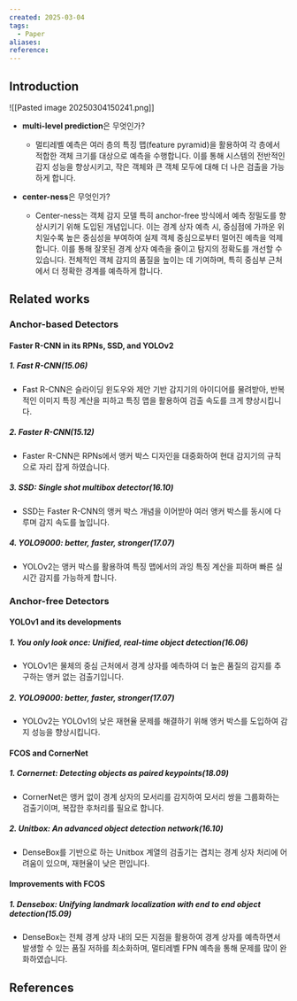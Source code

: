 ```yaml
---
created: 2025-03-04
tags:
  - Paper
aliases: 
reference:
---
```

## Introduction
![[Pasted image 20250304150241.png]]

- **multi-level prediction**은 무엇인가?
	- 멀티레벨 예측은 여러 층의 특징 맵(feature pyramid)을 활용하여 각 층에서 적합한 객체 크기를 대상으로 예측을 수행합니다. 이를 통해 시스템의 전반적인 감지 성능을 향상시키고, 작은 객체와 큰 객체 모두에 대해 더 나은 검출을 가능하게 합니다.

- **center-ness**은 무엇인가?
	- Center-ness는 객체 감지 모델 특히 anchor-free 방식에서 예측 정밀도를 향상시키기 위해 도입된 개념입니다. 이는 경계 상자 예측 시, 중심점에 가까운 위치일수록 높은 중심성을 부여하여 실제 객체 중심으로부터 멀어진 예측을 억제합니다. 이를 통해 잘못된 경계 상자 예측을 줄이고 탐지의 정확도를 개선할 수 있습니다. 전체적인 객체 감지의 품질을 높이는 데 기여하며, 특히 중심부 근처에서 더 정확한 경계를 예측하게 합니다.

## Related works
### Anchor-based Detectors

#### Faster R-CNN in its RPNs, SSD, and YOLOv2

##### 1. Fast R-CNN(15.06)
- Fast R-CNN은 슬라이딩 윈도우와 제안 기반 감지기의 아이디어를 물려받아, 반복적인 이미지 특징 계산을 피하고 특징 맵을 활용하여 검출 속도를 크게 향상시킵니다.

##### 2. Faster R-CNN(15.12)
- Faster R-CNN은 RPNs에서 앵커 박스 디자인을 대중화하여 현대 감지기의 규칙으로 자리 잡게 하였습니다.

##### 3. SSD: Single shot multibox detector(16.10)
- SSD는 Faster R-CNN의 앵커 박스 개념을 이어받아 여러 앵커 박스를 동시에 다루며 감지 속도를 높입니다.

##### 4. YOLO9000: better, faster, stronger(17.07)
- YOLOv2는 앵커 박스를 활용하여 특징 맵에서의 과잉 특징 계산을 피하며 빠른 실시간 감지를 가능하게 합니다.

### Anchor-free Detectors

#### YOLOv1 and its developments

##### 1. You only look once: Unified, real-time object detection(16.06)
- YOLOv1은 물체의 중심 근처에서 경계 상자를 예측하여 더 높은 품질의 감지를 추구하는 앵커 없는 검출기입니다.

##### 2. YOLO9000: better, faster, stronger(17.07)
- YOLOv2는 YOLOv1의 낮은 재현율 문제를 해결하기 위해 앵커 박스를 도입하여 감지 성능을 향상시킵니다.

#### FCOS and CornerNet

##### 1. Cornernet: Detecting objects as paired keypoints(18.09)
- CornerNet은 앵커 없이 경계 상자의 모서리를 감지하여 모서리 쌍을 그룹화하는 검출기이며, 복잡한 후처리를 필요로 합니다.

##### 2. Unitbox: An advanced object detection network(16.10)
- DenseBox를 기반으로 하는 Unitbox 계열의 검출기는 겹치는 경계 상자 처리에 어려움이 있으며, 재현율이 낮은 편입니다.

#### Improvements with FCOS

##### 1. Densebox: Unifying landmark localization with end to end object detection(15.09)
- DenseBox는 전체 경계 상자 내의 모든 지점을 활용하여 경계 상자를 예측하면서 발생할 수 있는 품질 저하를 최소화하며, 멀티레벨 FPN 예측을 통해 문제를 많이 완화하였습니다.

## References
